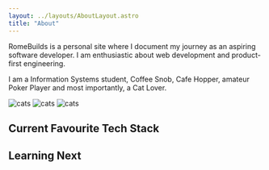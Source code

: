 ```yaml
---
layout: ../layouts/AboutLayout.astro
title: "About"
---
```


RomeBuilds is a personal site where I document my journey as an aspiring software developer. I am enthusiastic about web development and product-first engineering.

I am a Information Systems student, Coffee Snob, Cafe Hopper, amateur Poker Player and most importantly, a Cat Lover.

<div class='flex gap-x-1'>
  <img src="/assets/cat1.png" class="w-1/3 rounded-md" alt="cats">
  <img src="/assets/cat2.png" class="w-1/3 rounded-md" alt="cats">
  <img src="/assets/cat3.png" class="w-1/3 rounded-md" alt="cats">
  <!-- <img src="/assets/cat4.png" class="w-1/4 rounded-md" alt="cats"> -->
</div>

## Current Favourite Tech Stack

## Learning Next
